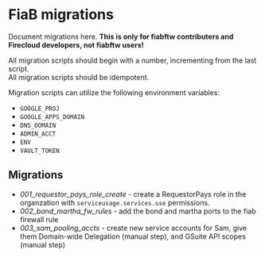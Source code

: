 # FiaB migrations

Document migrations here.  **This is only for fiabftw contributers and Firecloud developers, not fiabftw users!**

All migration scripts should begin with a number, incrementing from the last script.  
All migration scripts should be idempotent.

Migration scripts can utilize the following environment variables:
* `GOOGLE_PROJ`
* `GOOGLE_APPS_DOMAIN`
* `DNS_DOMAIN`
* `ADMIN_ACCT`
* `ENV`
* `VAULT_TOKEN`

## Migrations
* *001_requestor_pays_role_create* - create a RequestorPays role in the organzation with `serviceusage.services.use` permissions.
* *002_bond_martha_fw_rules* - add the bond and martha ports to the fiab firewall rule
* *003_sam_pooling_accts* - create new service accounts for Sam, give them Domain-wide Delegation (manual step), and GSuite API scopes (manual step)
